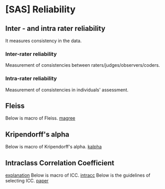 # [SAS] Reliability

## Inter - and intra rater reliability
It measures consistency in the data. 

### Inter-rater reliability
Measurement of consistencies between raters/judges/observers/coders.

### Intra-rater reliability
Measurement of consistencies in individuals' assessment.


## Fleiss
Below is macro of Fleiss.
[magree](https://support.sas.com/kb/25/006.html)

## Kripendorff's alpha
Below is macro of Kripendorff's alpha.
[kalpha](http://www.afhayes.com/public/kalpha.pdf)

## Intraclass Correlation Coefficient
[explanation](https://www.sas.com/content/dam/SAS/en_ca/User%20Group%20Presentations/Health-User-Groups/Maki-InterraterReliability-Apr2014.pdf)
Below is macro of ICC.
[intracc](https://support.sas.com/kb/25/031.html)
Below is the guidelines of selecting ICC.
[paper](https://www.ncbi.nlm.nih.gov/pmc/articles/PMC4913118/#:~:text=In%20summary%2C%20ICC%20is%20a,of%20numerical%20or%20continuous%20measurements.)
